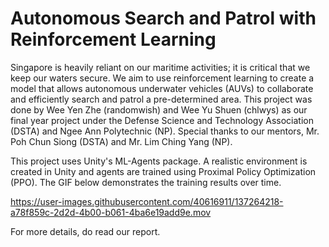 # Autonomous Search and Patrol with Reinforcement Learning

Singapore is heavily reliant on our maritime activities; it is critical that we keep our waters secure. We aim to use reinforcement learning to create a model that allows autonomous underwater vehicles (AUVs) to collaborate and efficiently search and patrol a pre-determined area. This project was done by Wee Yen Zhe (randomwish) and Wee Yu Shuen (chlwys) as our final year project under the Defense Science and Technology Association (DSTA) and Ngee Ann Polytechnic (NP). Special thanks to our mentors, Mr. Poh Chun Siong (DSTA) and Mr. Lim Ching Yang (NP).

This project uses Unity's ML-Agents package. A realistic environment is created in Unity and agents are trained using Proximal Policy Optimization (PPO). The GIF below demonstrates the training results over time.


https://user-images.githubusercontent.com/40616911/137264218-a78f859c-2d2d-4b00-b061-4ba6e19add9e.mov


For more details, do read our report.
